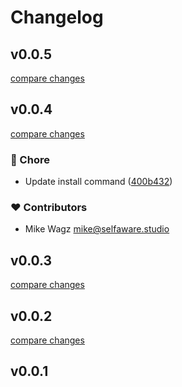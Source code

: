# Changelog


## v0.0.5

[compare changes](https://github.com/selfawarestudio/greta/compare/v0.0.4...v0.0.5)

## v0.0.4

[compare changes](https://github.com/selfawarestudio/greta/compare/v0.0.3...v0.0.4)

### 🏡 Chore

- Update install command ([400b432](https://github.com/selfawarestudio/greta/commit/400b432))

### ❤️ Contributors

- Mike Wagz <mike@selfaware.studio>

## v0.0.3

[compare changes](https://github.com/selfawarestudio/greta/compare/v0.0.2...v0.0.3)

## v0.0.2

[compare changes](https://github.com/selfawarestudio/greta/compare/v0.0.1...v0.0.2)

## v0.0.1

